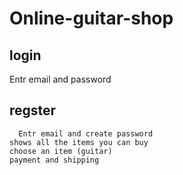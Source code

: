 # Online-guitar-shop
## login
  Entr email and password
## regster
```
  Entr email and create password
shows all the items you can buy
choose an item (guitar)
payment and shipping
```
